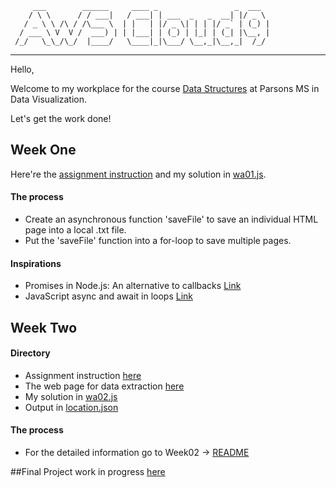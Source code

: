          ___        ______     ____ _                 _  ___  
        / \ \      / / ___|   / ___| | ___  _   _  __| |/ _ \ 
       / _ \ \ /\ / /\___ \  | |   | |/ _ \| | | |/ _` | (_) |
      / ___ \ V  V /  ___) | | |___| | (_) | |_| | (_| |\__, |
     /_/   \_\_/\_/  |____/   \____|_|\___/ \__,_|\__,_|  /_/ 
----------------------------------------------------------------- 

Hello,

Welcome to my workplace for the course [Data Structures](https://github.com/visualizedata/data-structures.com) at Parsons MS in Data Visualization.

Let's get the work done! 

## Week One

Here're the [assignment instruction](https://github.com/visualizedata/data-structures/blob/master/weekly_assignment_01.md) and my solution in [wa01.js](https://github.com/JessieJessJe/data-structures/blob/master/wa01.js).

#### The process
* Create an asynchronous function 'saveFile' to save an individual HTML page into a local .txt file.  
* Put the 'saveFile' function into a for-loop to save multiple pages.

#### Inspirations
* Promises in Node.js: An alternative to callbacks [Link](https://developer.ibm.com/technologies/node-js/articles/promises-in-nodejs-an-alternative-to-callbacks/)
* JavaScript async and await in loops [Link](https://zellwk.com/blog/async-await-in-loops/)


## Week Two

#### Directory
* Assignment instruction [here](https://github.com/visualizedata/data-structures/blob/master/weekly_assignment_02.md)
* The web page for data extraction [here](https://parsons.nyc/aa/m07.html)
* My solution in [wa02.js](https://github.com/JessieJessJe/dataStructures/blob/master/week02/wa02.js)
* Output in [location.json](https://github.com/JessieJessJe/dataStructures/blob/master/week02/location.json)

#### The process
* For the detailed information go to Week02 -> [README](https://github.com/JessieJessJe/dataStructures/blob/master/week02/README.md)

##Final Project
work in  progress [here](https://jessiejessje.github.io/dataStructures/)
